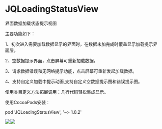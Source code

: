# JQLoadingStatusView
界面数据加载状态提示视图<p>
主要功能如下：<p>
1、初次进入需要加载数据显示的界面时，在数据未加完成时覆盖显示加载提示界面层。<p>
2、空数据提示界面，点击屏幕可重新加载数据。<p>
3、请求数据错误和无网络提示功能，点击屏幕可重新发起加载数据。<p>
4、支持自定义加载中提示动画,支持自定义空数据提示图和错误提示图。<p>
使用类目定义方法拓展调用：几行代码轻松集成显示。<p>
使用CocoaPods安装：<p>
pod 'JQLoadingStatusView', '~> 1.0.2'<p><p>
![](https://raw.githubusercontent.com/Metoos/JQLoadingStatusView/master/screenshots/screenshots1.gif)![](https://raw.githubusercontent.com/Metoos/JQLoadingStatusView/master/screenshots/screenshots2.gif)
